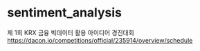 # sentiment_analysis

제 1회 KRX 금융 빅데이터 활용 아이디어 경진대회
https://dacon.io/competitions/official/235914/overview/schedule
